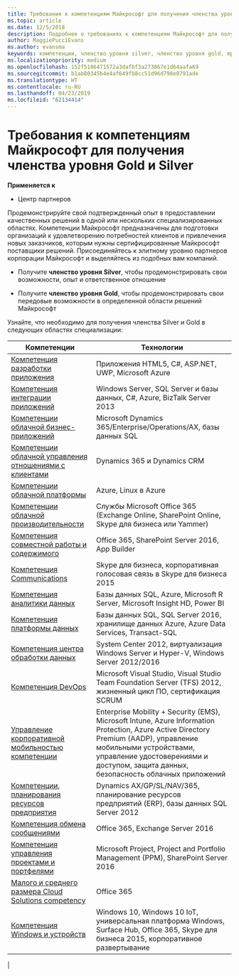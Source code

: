```yaml
---
title: Требования к компетенциям Майкрософт для получения членства уровня Gold и Silver | Центр партнеров
ms.topic: article
ms.date: 12/5/2018
description: Подробнее о требованиях к компетенциям Майкрософт для получения членства уровней Gold и Silver.
author: MaggiePucciEvans
ms.author: evansma
keywords: компетенции, членство уровня silver, членство уровня gold, mpn, MAPS, навыки, Microsoft Partner Network, членство в сети
ms.localizationpriority: medium
ms.openlocfilehash: 152f5186471572a3dafbf3a273867e1d64aafa69
ms.sourcegitcommit: b1ab80345b4e4af649fb8cc51d96d798e0791ade
ms.translationtype: HT
ms.contentlocale: ru-RU
ms.lasthandoff: 04/23/2019
ms.locfileid: "62134414"
---
```

# <a name="microsoft-competency-requirements-for-gold-and-silver-membership"></a>Требования к компетенциям Майкрософт для получения членства уровня Gold и Silver

**Применяется к**

- Центр партнеров

Продемонстрируйте свой подтвержденный опыт в предоставлении качественных решений в одной или нескольких специализированных областях. Компетенции Майкрософт предназначены для подготовки организаций к удовлетворению потребностей клиентов и привлечения новых заказчиков, которым нужны сертифицированные Майкрософт поставщики решений. Присоединяйтесь к элитному уровню партнеров корпорации Майкрософт и выделяйтесь из подобных вам компаний.

- Получите **членство уровня Silver**, чтобы продемонстрировать свои возможности, опыт и ответственное отношение

- Получите **членство уровня Gold**, чтобы продемонстрировать свои передовые возможности в определенной области решений Майкрософт

Узнайте, что необходимо для получения членства Silver и Gold в следующих областях специализации:

<!-- Removed the ISV competency row as per Sarah Hodge on 12/5/18 

[ISV competency](https://partner.microsoft.com/en-us/membership/isv-competency)| Azure, SQL Server 2016,  Dynamics 365, Office 365, Windows Server 2019, System Center 2016|

-->

| Компетенции  | Технологии |
|   ------------------   |   -------   |
| [Компетенция разработки приложения](https://partner.microsoft.com/membership/application-development-competency) | Приложения HTML5, C#, ASP.NET, UWP, Microsoft Azure |
| [Компетенция интеграции приложений](https://partner.microsoft.com/membership/application-integration-competency) | Windows Server, SQL Server и базы данных, C#, Azure, BizTalk Server 2013|
| [Компетенции облачной бизнес-приложений](https://partner.microsoft.com/membership/cloud-business-applications-competency)| Microsoft Dynamics 365/Enterprise/Operations/AX, базы данных SQL |
| [Компетенции облачной управления отношениями с клиентами](https://partner.microsoft.com/membership/cloud-customer-relationship-management-competency)| Dynamics 365 и Dynamics CRM |
| [Компетенции облачной платформы](https://partner.microsoft.com/membership/cloud-platform-competency)| Azure, Linux в Azure |
| [Компетенции облачной производительности](https://partner.microsoft.com/membership/cloud-productivity-competency)| Службы Microsoft Office 365 (Exchange Online, SharePoint Online, Skype для бизнеса или Yammer)|
| [Компетенция совместной работы и содержимого](https://partner.microsoft.com/membership/collaboration-and-content-competency)| Office 365, SharePoint Server 2016, App Builder |
| [Компетенция Communications](https://partner.microsoft.com/membership/communications-competency)| Skype для бизнеса, корпоративная голосовая связь в Skype для бизнеса 2015 |
| [Компетенция аналитики данных](https://partner.microsoft.com/membership/data-analytics-competency)| Базы данных SQL, Azure, Microsoft R Server, Microsoft Insight HD, Power BI |
| [Компетенция платформы данных](https://partner.microsoft.com/membership/data-platform-competency)| Базы данных SQL, SQL Server 2016, хранилище данных Azure, Azure Data Services, Transact-SQL |
| [Компетенция центра обработки данных](https://partner.microsoft.com/membership/datacenter-competency)| System Center 2012, виртуализация Windows Server и Hyper-V, Windows Server 2012/2016 |
| [Компетенция DevOps](https://partner.microsoft.com/membership/devops-competency)| Microsoft Visual Studio, Visual Studio Team Foundation Server (TFS) 2012, жизненный цикл ПО, сертификация SCRUM |
| [Управление корпоративной мобильностью компетенции](https://partner.microsoft.com/membership/enterprise-mobility-management-competency)| Enterprise Mobility + Security (EMS), Microsoft Intune, Azure Information Protection, Azure Active Directory Premium (AADP), управление мобильными устройствами, управление удостоверениями и доступом, защита данных, безопасность облачных приложений |
| [Компетенции, планирования ресурсов предприятия](https://partner.microsoft.com/membership/enterprise-resource-planning-competency)| Dynamics AX/GP/SL/NAV/365, планирование ресурсов предприятий (ERP), базы данных SQL Server 2012  |
| [Компетенция обмена сообщениями](https://partner.microsoft.com/membership/messaging-competency)| Office 365, Exchange Server 2016 |
| [Компетенция управления проектами и портфелями](https://partner.microsoft.com/membership/project-portfolio-management-competency)| Microsoft Project, Project and Portfolio Management (PPM), SharePoint Server 2016|
| [Малого и среднего размера Cloud Solutions competency](https://partner.microsoft.com/membership/small-midmarket-cloud-solutions-competency)| Office 365 |
| [Компетенция Windows и устройств](https://partner.microsoft.com/membership/windows-and-devices-competency)| Windows 10, Windows 10 IoT, универсальная платформа Windows, Surface Hub, Office 365, Skype для бизнеса 2015, корпоративное развертывание |
|